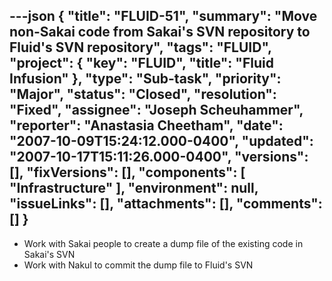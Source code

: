 ---json
{
  "title": "FLUID-51",
  "summary": "Move non-Sakai code from Sakai's SVN repository to Fluid's SVN repository",
  "tags": "FLUID",
  "project": {
    "key": "FLUID",
    "title": "Fluid Infusion"
  },
  "type": "Sub-task",
  "priority": "Major",
  "status": "Closed",
  "resolution": "Fixed",
  "assignee": "Joseph Scheuhammer",
  "reporter": "Anastasia Cheetham",
  "date": "2007-10-09T15:24:12.000-0400",
  "updated": "2007-10-17T15:11:26.000-0400",
  "versions": [],
  "fixVersions": [],
  "components": [
    "Infrastructure"
  ],
  "environment": null,
  "issueLinks": [],
  "attachments": [],
  "comments": []
}
---
* Work with Sakai people to create a dump file of the existing code in Sakai's SVN
* Work with Nakul to commit the dump file to Fluid's SVN

        